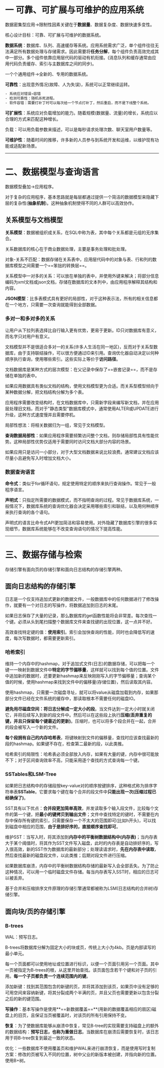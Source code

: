 # 一 可靠、可扩展与可维护的应用系统

数据密集型应用→限制性因素关键在于**数据量**、数据复杂度、数据快速多变性。

核心设计目标：可靠、可扩展与可维护的数据系统。



**数据系统**：数据库、队列、高速缓存等系统。应用系统需求广泛，单个组件往往无法满足所有数据处理与存储需求。因此需要将**任务分解**，每个组件负责高效完成其中一部分。多个组件依靠应用层代码的驱动有机衔接。(消息队列和缓存通常由应用代码负责缓存、索引与主数据库之间的同步)。

一个个通用组件→全新的、专用的数据系统。



**可靠性**：出现意外情况(故障、人为失误)，系统可以正常继续运转。

```html
- 系统应对错误→容错
- 检测可靠性：随机杀死进程。
- 软件容错：需要打补丁时可以每次给一个节点打补丁，然后重启，而不是下线整个系统。
```

**可扩展性**：系统应对负载增加的能力。随着规模(数据量、流量)的增长，系统应以合理的方式来匹配这种增长。

负载：可以用负载参数来描述，可以是每秒请求处理次数、聊天室用户数量等。

**可维护性**：随着时间的推移，许多新的人员参与到系统开发和运维，以维护现有功能或适配新场景。



---



# 二、数据模型与查询语言

数据模型叠加→应用程序。

对于复杂的应用程序，基本思路就是每层都通过提供一个简洁的数据模型来隐藏下层的复杂性(**抽象机制**)。这种抽象机制使得不同的人群可以高效协作。

## 关系模型与文档模型

**关系模型**：数据被组织成关系，在SQL中称为表，其中每个关系都是元组的无序集合。

关系数据库的核心在于商业数据处理，主要是事务处理和批处理。

对象-关系不匹配：数据存储在关系表中，应用层代码中的对象与表、行和列的数据库模型之间需要一个==笨拙的转换层==。

关系模型中一对多的关系：可以放在单独的表中，并使用外键来解决；将部分信息编码为xml文档或json文档，存储在数据库的文本列中，由应用程序解释其结构和内容。

**JSON模型**：比多表模式具有更好的局部性，对于这种表示法，所有的相关信息都在一个地方，只需要一次查询就能得到全部数据。



### 多对一和多对多的关系

让用户从下拉列表选择比自行输入更有优势，更易于更新。ID只对数据库有意义，而名字只对用户有意义。

文档模型并不是很适合多对一的关系(许多人生活在同一地区)，反而对于关系型数据库，由于支持联结操作，可以很方便通过ID来引用。查询优化器自动决定以何种顺序执行查询，使用哪些索引。这些实际上等价于**访问路径**。

文档数据库是某种方式的层次模型：在父记录中保存了==嵌套记录==，而不是存储在单独的表中。

如果应用数据具有类似文档的结构，使用文档模型更为合适。而关系型模型倾向于某种数据分解，把文档结构分解为多个表。

应用程序需要改变结构时，在文档数据库中，只需新字段来编写新文档，并在应用层处理旧文档，而对于"静态类型"数据库模式中，通常使用ALTER或UPDATE进行升级，这种方式速度慢并且需要停机。



局部性想法：将相关数据归为一组，常见于文档模型。

**查询数据局部性**：如果应用程序需要频繁访问整个文档，则存储局部性具有性能优势。这种局部性优势仅适用于需要同时访问文档大部分内容的场景。

如果应用只是访问一小部分，对于大型文档数据来说比较浪费。通常建议文档应该尽量小且避免写入时增加文档大小。





### 数据查询语言

**命令式**：类似于for循环语句，规定使用特定的顺序来执行查询操作。常见于一般程序语言。

**声明式**：只指定所需要的数据模式，而不指明查询的过程。常见于数据库系统，一般情况下，数据库系统的查询优化器会决定采用哪些索引和联结，以及用何种顺序来执行查询的各个语句。

声明式的语言比命令式API更加简洁和容易使用。对外隐藏了数据库引擎的很多实现细节，数据库系统能够在不改变查询语句的情况下提高性能。







---







# 三、数据存储与检索

存储引擎有面向页的存储引擎和面向日志结构的存储引擎两种。

## 面向日志结构的存储引擎

日志是一个仅支持追加式更新的数据文件，一般数据库中的任何数据进行了修改操作，就要有一个对日志的写操作，将数据追加到日志的末尾。

如果日志保存了大量的记录，那么数据库的get函数性能将会非常差。每次查找一个键。必须从头到尾扫描整个数据库文件来查找键的出现位置，这一点并不好。

高效查找特定键的值：**使用索引**。索引会加快查询的性能，同时也会降低写的速度，每次写数据时，都需要更新索引。

### 哈希索引

维持一个内存中的hashmap，对于追加式文件(日志)的数据存储，可以把每一个键一一映射到数据文件中**特定的字节偏移量**，这样就可以找到每个值的位置。文件中追加新的数据时，还要更新hashmap来反映刚刚写入的字节偏移量；查询某个值的时候，使用hashmap来找到文件中的偏移量(存储位置)，然后读取其内容。

使用hashmap，只需要一次磁盘寻址，就可以将value从磁盘加载到内存，如果那部分文件已经在文件系统的缓存中，那读取根本不需要任何的磁盘IO。

**避免用尽磁盘空间：将日志分解成一定大小的段**。当文件达到一定大小时就关闭它，并将后续写入到新的段文件中。然后可以在这些段上执行**压缩(丢弃重复的键，并且只保留每个键最近的更新)**。压缩时，也可以将多个段合并在一起，合并的段会被写入一个新的文件。

**每个段拥有自己的内存哈希表**，将键映射到文件的偏移量，查找时应该查找最新的段的hashmap。如果键不存在，检查第二最新的段，以此类推。

哈希索引的局限性：哈希表必须全部放入内存，如果有大量的键，内存中很可能放不下；对于区间查询效率不高，只能采用逐个查找的方式查询每一个键。

### SSTables和LSM-Tree

如果把日志结构中的存储段按key-value对的顺序按键排序，这种格式称为排序字符串表**SSTable**。它要求每个键在每个合并的段文件中**只能出现一次(压缩过程已经确保了)**。

SST具有以下优点：**合并段更加简单高效**，并发读取多个输入段文件，比较每个文件的第一个键，把**最小的键拷贝到输出文件**；文件中查找特定的键时，不需要在内存中保存所有键的索引，只需要保存一个不太大的范围即可(比如h开头)，可以找到磁盘中相应的范围，**由于是排好序的，直接顺序查找即可**。

维护SST：当写入时，将其添加到**内存中的平衡树数据结构中(内存表)**；当内存表大于某个阈值时，将其作为SST文件写入磁盘，此时的内存表是自动排好序的，写入很高效，新的SST作为数据库的最新部分；处理读请求时，**先在内存表中读取**，然后查找最新的磁盘段文件，以此类推；后期对段文件进行压缩。

如果数据库崩溃，内存中的平衡树数据结构存储的最新写入会全部丢失。为了防止这种情况，可以用一个临时磁盘文件存储。每当内存表写入SST时，相应的日志可以被丢弃。

基于合并和压缩排序文件原理的存储引擎通常都被称为LSM(日志结构的合并树)存储引擎。



## 面向块/页的存储引擎

### B-trees

WAL：预写日志。

B-trees将数据库分解为固定大小的块或页，传统上大小为4kb。页是内部读写的最小单元。

每一个页面都可以使用地址或位置进行标识，以便一个页面引用另一个页面。其中一页被指定为B-trees的根，从这里开始查找。该页面包含若干个键和对子页的引用。**每一个子页都负责一个连续范围内的键**。

添加新键：找到其范围包含的新键的页，并将其添加到该页，如果页中没有足够的可用空间来容纳新键，将其分裂成两个半满的页，并且父页也需要更新以包含分裂之后的新的键范围。

**写操作**：基本写操作是使用**==新数据覆盖==**(用新的数据覆盖相应的扇区)磁盘上的旧页，且保证当页被覆盖时，对该页的所有引用保持不变。

**恢复**：为了使数据库能够从崩溃中恢复，常见B-tree的实现需要支持磁盘上的额外的数据结构：**预写日志，也称为重做日志**。当数据库在崩溃后需要恢复时，该日志用于将B-tree恢复到最近一致的状态。

优化：一些数据库不使用覆盖页和维护WAL来进行崩溃恢复，而是使用写时复制方案：修改的页被写入不同的位置，树中父业的新版本被创建，并指向新的位置。使用B+树。







